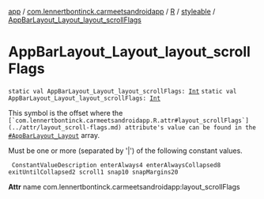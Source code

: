 [app](../../../index.md) / [com.lennertbontinck.carmeetsandroidapp](../../index.md) / [R](../index.md) / [styleable](index.md) / [AppBarLayout_Layout_layout_scrollFlags](./-app-bar-layout_-layout_layout_scroll-flags.md)

# AppBarLayout_Layout_layout_scrollFlags

`static val AppBarLayout_Layout_layout_scrollFlags: `[`Int`](https://kotlinlang.org/api/latest/jvm/stdlib/kotlin/-int/index.html)
`static val AppBarLayout_Layout_layout_scrollFlags: `[`Int`](https://kotlinlang.org/api/latest/jvm/stdlib/kotlin/-int/index.html)

This symbol is the offset where the ``[`com.lennertbontinck.carmeetsandroidapp.R.attr#layout_scrollFlags`](../attr/layout_scroll-flags.md) attribute's value can be found in the ``[`#AppBarLayout_Layout`](-app-bar-layout_-layout.md) array.

Must be one or more (separated by '|') of the following constant values.

     ConstantValueDescription enterAlways4 enterAlwaysCollapsed8 exitUntilCollapsed2 scroll1 snap10 snapMargins20

**Attr**
name com.lennertbontinck.carmeetsandroidapp:layout_scrollFlags

